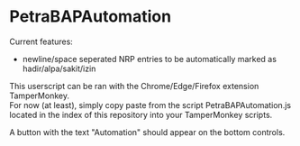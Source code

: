 # PetraBAPAutomation

Current features:

- newline/space seperated NRP entries to be automatically marked as hadir/alpa/sakit/izin

This userscript can be ran with the Chrome/Edge/Firefox extension TamperMonkey.  
For now (at least), simply copy paste from the script PetraBAPAutomation.js located in the index of this repository into your TamperMonkey scripts.

A button with the text "Automation" should appear on the bottom controls.
